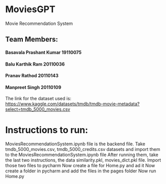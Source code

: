 # MoviesGPT
Movie Recommendation System

## Team Members:
 #### Basavala Prashant Kumar 19110075
 #### Balu Karthik Ram 20110036
 #### Pranav Rathod 20110143
 #### Manpreet Singh 20110109
 

The link for the dataset used is: https://www.kaggle.com/datasets/tmdb/tmdb-movie-metadata?select=tmdb_5000_movies.csv

# Instructions to run:
MoviesRecommendationSystem.ipynb file is the backend file. Take tmdb_5000_movies.csv, tmdb_5000_credits.csv datasets and import them to the MoviesRecommendationSystem.ipynb file
After running them, take the last two instructions, the data similarity.pkl, movies_dict.pkl file.
Import those two files to pycharm
Now create a file for Home.py and ad it
Now create a folder in pycharm and add the files in the pages folder
Now run Home.py
